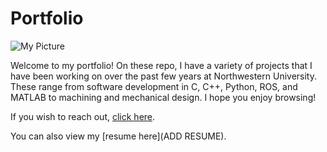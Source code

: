 # Portfolio

![My Picture](https://github.com/carolineterryn/carolineterryn.github.io/issues/1#issue-2740880833)

Welcome to my portfolio! On these repo, I have a variety of projects that I 
have been working on over the past few years at Northwestern University. 
These range from software development in C, C++, Python, ROS, and MATLAB to 
machining and mechanical design. I hope you enjoy browsing! 

If you wish to reach out, [click here](mailto:carolineterryn2025@u.northwestern.edu).

You can also view my [resume here](ADD RESUME).

